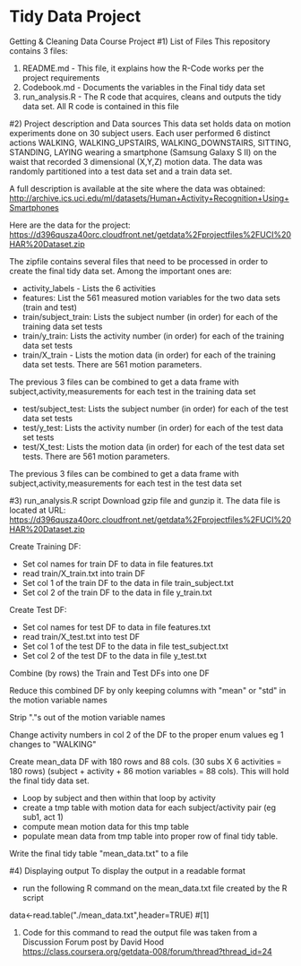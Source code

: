 # Tidy Data Project
Getting &amp; Cleaning Data Course Project
#1) List of Files
 This repository contains 3 files:  
  1) README.md      - This file, it explains how the R-Code works per the project requirements  
  2) Codebook.md    - Documents the variables in the Final tidy data set  
  3) run_analysis.R - The R code that acquires, cleans and outputs the tidy data set.  All R code is
 contained in this file  
 
#2) Project description and Data sources
 This data set holds data on motion experiments done on 30 subject users.  Each user performed 6 distinct
 actions WALKING, WALKING_UPSTAIRS, WALKING_DOWNSTAIRS, SITTING, STANDING, LAYING
 wearing a smartphone (Samsung Galaxy S II) on the waist that recorded 3 dimensional (X,Y,Z)
  motion data.  The data was randomly partitioned into a test data set and a train data set.
  
  A full description is available at the site where the data was obtained: 
    http://archive.ics.uci.edu/ml/datasets/Human+Activity+Recognition+Using+Smartphones 

  Here are the data for the project: 
    https://d396qusza40orc.cloudfront.net/getdata%2Fprojectfiles%2FUCI%20HAR%20Dataset.zip 
    
 The zipfile contains several files that need to be processed in order to create the final
 tidy data set.  Among the important ones are:  
 
 - activity_labels - Lists the 6 activities  
 - features: List the 561 measured motion variables for the two data sets (train and test)  
 - train/subject_train: Lists the subject number (in order) for each of the training data set tests  
 - train/y_train: Lists the activity number (in order) for each of the training data set tests  
 - train/X_train - Lists the motion data (in order) for each of the training data set tests.  There are 561
 motion parameters.  
 
 The previous 3 files can be combined to get a data frame with 
  subject,activity,measurements for each test in the training data set

 - test/subject_test: Lists the subject number (in order) for each of the test data set tests  
 - test/y_test: Lists the activity number (in order) for each of the test data set tests  
 - test/X_test: Lists the motion data (in order) for each of the test data set tests.  There are 561
 motion parameters.  
  
 The previous 3 files can be combined to get a data frame with 
  subject,activity,measurements for each test in the test data set


 #3) run_analysis.R script
  Download  gzip file and gunzip it.  The data file is located 
  at URL: https://d396qusza40orc.cloudfront.net/getdata%2Fprojectfiles%2FUCI%20HAR%20Dataset.zip 
 
  Create Training DF:
 - Set col names for train DF to data in file features.txt
 - read train/X_train.txt into train DF
 - Set col 1 of the train DF to the data in file train_subject.txt
 - Set col 2 of the train DF to the data in file y_train.txt
 	     
  Create Test DF:
 - Set col names for test DF to data in file features.txt
 - read train/X_test.txt into test DF
 - Set col 1 of the test DF to the data in file test_subject.txt
 - Set col 2 of the test DF to the data in file y_test.txt
 
  Combine (by rows) the Train and Test DFs into one DF
  
  Reduce this combined DF by only keeping columns with "mean" or "std" in the motion variable names
  
  Strip "."s out of the motion variable names
  
  Change activity numbers in col 2 of the DF to the proper enum values eg 1 changes to "WALKING"
 
 
 Create mean_data DF with 180 rows and 88 cols.
 				(30 subs X 6 activities = 180 rows)
 				 (subject + activity + 86 motion variables = 88 cols).  This will hold the final tidy data set.
 - Loop by subject and then within that loop by activity
  - create a tmp table with motion data for each subject/activity pair (eg sub1, act 1)
  - compute mean motion data for this tmp table
  - populate mean data from tmp table into proper row of final tidy table. 


 Write the final tidy table "mean_data.txt" to a file
 
 #4) Displaying output
  To display the output in a readable format
 - run the following R command on the mean_data.txt file created by the R script  

 data<-read.table("./mean_data.txt",header=TRUE)  #[1]

 1. Code for this command to read the output file was taken from a Discussion Forum post by David Hood
 https://class.coursera.org/getdata-008/forum/thread?thread_id=24
